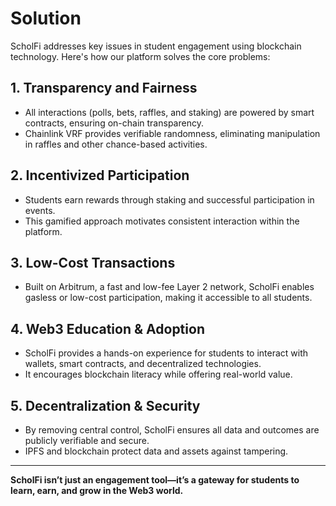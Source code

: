 # Solution

ScholFi addresses key issues in student engagement using blockchain technology. Here's how our platform solves the core problems:

## 1. Transparency and Fairness
- All interactions (polls, bets, raffles, and staking) are powered by smart contracts, ensuring on-chain transparency.
- Chainlink VRF provides verifiable randomness, eliminating manipulation in raffles and other chance-based activities.

## 2. Incentivized Participation
- Students earn rewards through staking and successful participation in events.
- This gamified approach motivates consistent interaction within the platform.

## 3. Low-Cost Transactions
- Built on Arbitrum, a fast and low-fee Layer 2 network, ScholFi enables gasless or low-cost participation, making it accessible to all students.

## 4. Web3 Education & Adoption
- ScholFi provides a hands-on experience for students to interact with wallets, smart contracts, and decentralized technologies.
- It encourages blockchain literacy while offering real-world value.

## 5. Decentralization & Security
- By removing central control, ScholFi ensures all data and outcomes are publicly verifiable and secure.
- IPFS and blockchain protect data and assets against tampering.

---

**ScholFi isn’t just an engagement tool—it’s a gateway for students to learn, earn, and grow in the Web3 world.**
